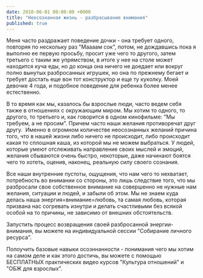 ```yaml
---
date: 2018-06-01 00:00:00 +0000
title: "Неосознанная жизнь - разбрасывание внимания"
published: true
---
```

Меня часто раздражает поведение дочки - она требует одного, повторяя по нескольку раз "Маааам сок", потом, не дождавшись пока я выполню ее первую просьбу, просит уже чего то другого, затем третьего с таким же упрямством, в итоге у нее на столе может находится куча еды, но до конца она ничего не доедает или вокруг полно вынутых разбросанных игрушек, но она по прежнему бегает и требует достать еще вон тот конструктор и еще ту куколку. Моей девочке 4 года, и подобное поведение для ребенка более менее естественно.

В то время как мы, казалось бы взрослые люди, часто ведем себя также в отношениях с окружающим миром. Мы хотим то одного, то другого, то третьего и, как говорится в одном кинофильме: "Мы требуем, а не просим". Причем часто наши желания противоречат друг другу. 
Именно в огромном количестве неосознанных желаний причина того, что в нашей жизни либо ничего не происходит, либо происходит какая то сплошная каша, из которой мы не можем выбраться. У людей, которые умеют отслеживать направление своих мыслей и эмоций, желания сбываются очень быстро, некоторые, даже начинают боятся чего то хотеть, оценив, наконец, реальную силу своего сознания.

Все наши внутренние пустоты, ощущения, что нам чего то нехватает, потребность во внимании со стороны, это лишь следствие того, что мы разбросали свое собственное внимание на совершенно не нужные нам желания, ситуации и людей, и забыли об этом. Мы не знаем куда делась наша энергия=внимание=любовь, та самая любовь, которая призвана нас согревать изнутри и делать счастливыми без всякой особой на то причины, не зависимо от внешних обстоятельств.

Запустить процесс возвращения своей разбросанной энергии-внимания, вы можете на индивидуальной сессии "Собирание личного ресурса".

Полоучить базовые навыки осозннанности - понимания чего мы хотим на самом деле и как этого достичь, вы можете с помощью БЕСПЛАТНЫХ практических видео курсов "Культура отношений"  и "ОБЖ для взрослых".
